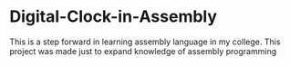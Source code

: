 # Digital-Clock-in-Assembly
This is a step forward in learning assembly language in my college. This project was made just to expand knowledge of assembly programming 
